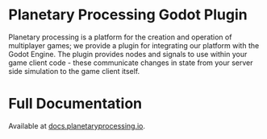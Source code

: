 # Planetary Processing Godot Plugin

Planetary processing is a platform for the creation and operation of multiplayer games; we provide a plugin for integrating our platform with the Godot Engine. The plugin provides nodes and signals to use within your game client code - these communicate changes in state from your server side simulation to the game client itself.

# Full Documentation
Available at [docs.planetaryprocessing.io](https://docs.planetaryprocessing.io/).
